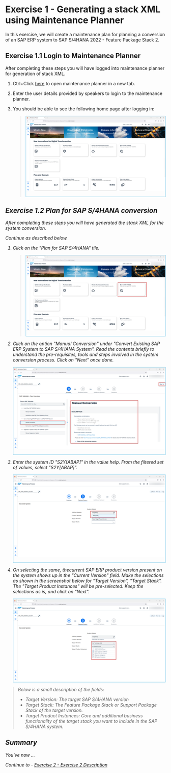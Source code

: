 # Exercise 1 - Generating a stack XML using Maintenance Planner

In this exercise, we will create a maintenance plan for planning a conversion of an SAP ERP system to SAP S/4HANA 2022 - Feature Package Stack 2.

## Exercise 1.1 Login to Maintenance Planner

After completing these steps you will have logged into maintenance planner for generation of stack XML.

1. Ctrl+Click <a href="https://maintenanceplanner.cfapps.eu10.hana.ondemand.com/" target="_blank">here</a> to open maintenance planner in a new tab.

2. Enter the user details provided by speakers to login to the maintenance planner.

3. You should be able to see the following home page after logging in:
   > <i><div style="border: 1px solid #87CEEB;">![](/exercises/ex1/images/mp_027.png)<div>

## Exercise 1.2 Plan for SAP S/4HANA conversion

After completing these steps you will have generated the stack XML for the system conversion.

Continue as described below.

1. Click on the "Plan for SAP S/4HANA" tile.

   > <i><div style="border: 1px solid #87CEEB;">![](/exercises/ex1/images/mp_001.png)

2. Click on the option "Manual Conversion" under "Convert Existing SAP ERP System to SAP S/4HANA System". Read the contents briefly to understand the pre-requisites, tools and steps involved in the system conversion process. Click on "Next" once done.
   <br><div style="border: 1px solid #87CEEB;">![](/exercises/ex1/images/mp_002.png)<div>

3. Enter the system ID "S2Y[ABAP]" in the value help. From the filtered set of values, select "S2Y[ABAP]".
   <br><div style="border: 1px solid #87CEEB;">![](/exercises/ex1/images/mp_003.png)<div>

4. On selecting the same, thecurrent SAP ERP product version present on the system shows up in the "Current Version" field. Make the selections as shown in the screenshot below for "Target Version", "Target Stack". The "Target Product Instances" will be pre-selected. Keep the selections as is, and click on "Next".
   <br><div style="border: 1px solid #87CEEB;">![Target selections](/exercises/ex1/images/mp_004.png)</div>

> Below is a small description of the fields:
>
> - Target Version: The target SAP S/4HANA version
> - Target Stack: The Feature Package Stack or Support Package Stack of the target version.
> - Target Product Instances: Core and additional business functionality of the target stack you want to include in the SAP S/4HANA system.

## Summary

You've now ...

Continue to - [Exercise 2 - Exercise 2 Description](../ex2/README.md)
